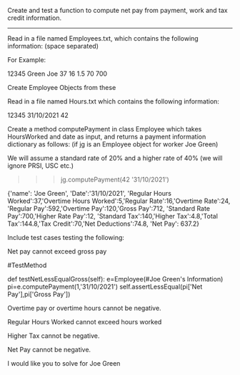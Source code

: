 
Create and test a function to compute net pay from payment, work and tax credit information.

-----------------------

Read in a file named Employees.txt, which contains the following information: (space separated)

<StaffID> <LastName> <FirstName> <RegHours> <HourlyRate> <OTMultiple> <TaxCredit> <StandardBand>

For Example:

12345 Green Joe 37 16 1.5 70 700

Create Employee Objects from these

Read in a file named Hours.txt which contains the following information:

<StaffID> <Date> <HoursWorked>

12345 31/10/2021 42

Create a method computePayment in class Employee which takes HoursWorked and date as input, and returns a payment information dictionary as follows: (if jg is an Employee object for worker Joe Green)

We will assume a standard rate of 20% and a higher rate of 40% (we will ignore PRSI, USC etc.)

>>>jg.computePayment(42 '31/10/2021')

{'name': 'Joe Green', 'Date':'31/10/2021', 'Regular Hours Worked':37,'Overtime Hours Worked':5,'Regular Rate':16,'Overtime Rate':24, 'Regular Pay':592,'Overtime Pay':120,'Gross Pay':712, 'Standard Rate Pay':700,'Higher Rate Pay':12, 'Standard Tax':140,'Higher Tax':4.8,'Total Tax':144.8,'Tax Credit':70,'Net Deductions':74.8, 'Net Pay': 637.2}

Include test cases testing the following:

Net pay cannot exceed gross pay 

#TestMethod

def testNetLessEqualGross(self):
  e=Employee(#Joe Green's Information)
  pi=e.computePayment(1,'31/10/2021')
  self.assertLessEqual(pi['Net Pay'],pi['Gross Pay'])

Overtime pay or overtime hours cannot be negative.

Regular Hours Worked cannot exceed hours worked

Higher Tax cannot be negative.

Net Pay cannot be negative.

I would like you to solve for Joe Green